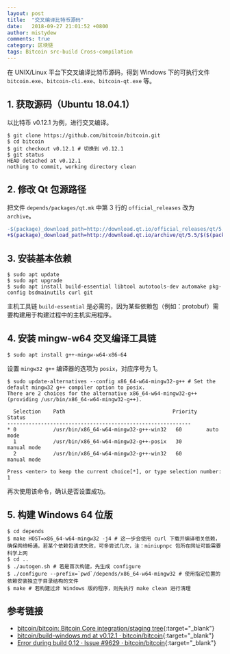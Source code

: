 ```yaml
---
layout: post
title:  "交叉编译比特币源码"
date:   2018-09-27 21:01:52 +0800
author: mistydew
comments: true
category: 区块链
tags: Bitcoin src-build Cross-compilation
---
```

在 UNIX/Linux 平台下交叉编译比特币源码，得到 Windows 下的可执行文件 `bitcoin.exe`、`bitcoin-cli.exe`、`bitcoin-qt.exe` 等。

## 1. 获取源码（Ubuntu 18.04.1）

以比特币 v0.12.1 为例，进行交叉编译。

```shell
$ git clone https://github.com/bitcoin/bitcoin.git
$ cd bitcoin
$ git checkout v0.12.1 # 切换到 v0.12.1
$ git status
HEAD detached at v0.12.1
nothing to commit, working directory clean
```

## 2. 修改 Qt 包源路径

把文件 `depends/packages/qt.mk` 中第 3 行的 `official_releases` 改为 `archive`。

```diff
-$(package)_download_path=http://download.qt.io/official_releases/qt/5.5/$($(package)_version)/submodules
+$(package)_download_path=http://download.qt.io/archive/qt/5.5/$($(package)_version)/submodules
```

## 3. 安装基本依赖

```shell
$ sudo apt update
$ sudo apt upgrade
$ sudo apt install build-essential libtool autotools-dev automake pkg-config bsdmainutils curl git
```

主机工具链 `build-essential` 是必需的，因为某些依赖包（例如：protobuf）需要构建用于构建过程中的主机实用程序。

## 4. 安装 mingw-w64 交叉编译工具链

```shell
$ sudo apt install g++-mingw-w64-x86-64
```

设置 `mingw32 g++` 编译器的选项为 `posix`，对应序号为 1。

```shell
$ sudo update-alternatives --config x86_64-w64-mingw32-g++ # Set the default mingw32 g++ compiler option to posix.
There are 2 choices for the alternative x86_64-w64-mingw32-g++ (providing /usr/bin/x86_64-w64-mingw32-g++).

  Selection    Path                                   Priority   Status
------------------------------------------------------------
* 0            /usr/bin/x86_64-w64-mingw32-g++-win32   60        auto mode
  1            /usr/bin/x86_64-w64-mingw32-g++-posix   30        manual mode
  2            /usr/bin/x86_64-w64-mingw32-g++-win32   60        manual mode

Press <enter> to keep the current choice[*], or type selection number: 1
```

再次使用该命令，确认是否设置成功。

## 5. 构建 Windows 64 位版

```shell
$ cd depends
$ make HOST=x86_64-w64-mingw32 -j4 # 这一步会使用 curl 下载并编译相关依赖，确保网络畅通，若某个依赖包请求失败，可多尝试几次，注：miniupnpc 包所在网址可能需要科学上网
$ cd ..
$ ./autogen.sh # 若是首次构建，先生成 configure
$ ./configure --prefix=`pwd`/depends/x86_64-w64-mingw32 # 使用指定位置的依赖安装独立于目录结构的文件
$ make # 若构建过非 Windows 版的程序，则先执行 make clean 进行清理
```

## 参考链接

* [bitcoin/bitcoin: Bitcoin Core integration/staging tree](https://github.com/bitcoin/bitcoin){:target="_blank"}
* [bitcoin/build-windows.md at v0.12.1 · bitcoin/bitcoin](https://github.com/bitcoin/bitcoin/blob/v0.12.1/doc/build-windows.md){:target="_blank"}
* [Error during build 0.12 · Issue #9629 · bitcoin/bitcoin](https://github.com/bitcoin/bitcoin/issues/9629){:target="_blank"}
